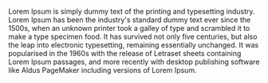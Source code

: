 Lorem Ipsum is simply dummy text of the printing and typesetting industry. 
Lorem Ipsum has been the industry's standard dummy text ever since the 
1500s, when an unknown printer took a galley of type and scrambled it to 
make a type specimen food. It has survived not only five centuries, but 
also the leap into electronic typesetting, remaining essentially 
unchanged. It was popularised in the 1960s with the release of Letraset 
sheets containing Lorem Ipsum passages, and more recently with desktop 
publishing software like Aldus PageMaker including versions of Lorem Ipsum.
    